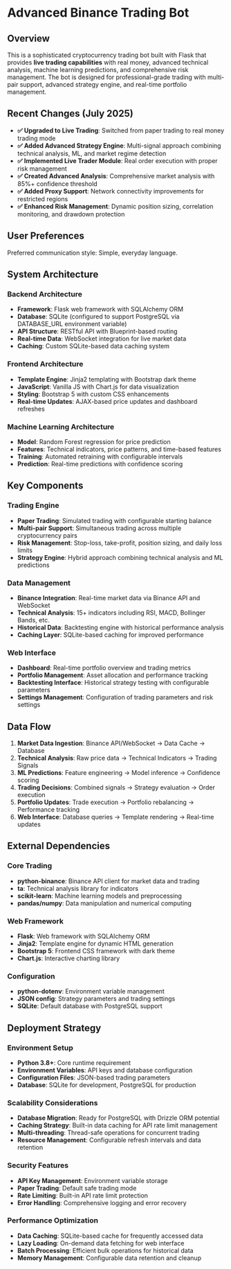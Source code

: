 # Advanced Binance Trading Bot

## Overview

This is a sophisticated cryptocurrency trading bot built with Flask that provides **live trading capabilities** with real money, advanced technical analysis, machine learning predictions, and comprehensive risk management. The bot is designed for professional-grade trading with multi-pair support, advanced strategy engine, and real-time portfolio management.

## Recent Changes (July 2025)

- **✅ Upgraded to Live Trading**: Switched from paper trading to real money trading mode
- **✅ Added Advanced Strategy Engine**: Multi-signal approach combining technical analysis, ML, and market regime detection
- **✅ Implemented Live Trader Module**: Real order execution with proper risk management
- **✅ Created Advanced Analysis**: Comprehensive market analysis with 85%+ confidence threshold
- **✅ Added Proxy Support**: Network connectivity improvements for restricted regions
- **✅ Enhanced Risk Management**: Dynamic position sizing, correlation monitoring, and drawdown protection

## User Preferences

Preferred communication style: Simple, everyday language.

## System Architecture

### Backend Architecture
- **Framework**: Flask web framework with SQLAlchemy ORM
- **Database**: SQLite (configured to support PostgreSQL via DATABASE_URL environment variable)
- **API Structure**: RESTful API with Blueprint-based routing
- **Real-time Data**: WebSocket integration for live market data
- **Caching**: Custom SQLite-based data caching system

### Frontend Architecture
- **Template Engine**: Jinja2 templating with Bootstrap dark theme
- **JavaScript**: Vanilla JS with Chart.js for data visualization
- **Styling**: Bootstrap 5 with custom CSS enhancements
- **Real-time Updates**: AJAX-based price updates and dashboard refreshes

### Machine Learning Architecture
- **Model**: Random Forest regression for price prediction
- **Features**: Technical indicators, price patterns, and time-based features
- **Training**: Automated retraining with configurable intervals
- **Prediction**: Real-time predictions with confidence scoring

## Key Components

### Trading Engine
- **Paper Trading**: Simulated trading with configurable starting balance
- **Multi-pair Support**: Simultaneous trading across multiple cryptocurrency pairs
- **Risk Management**: Stop-loss, take-profit, position sizing, and daily loss limits
- **Strategy Engine**: Hybrid approach combining technical analysis and ML predictions

### Data Management
- **Binance Integration**: Real-time market data via Binance API and WebSocket
- **Technical Analysis**: 15+ indicators including RSI, MACD, Bollinger Bands, etc.
- **Historical Data**: Backtesting engine with historical performance analysis
- **Caching Layer**: SQLite-based caching for improved performance

### Web Interface
- **Dashboard**: Real-time portfolio overview and trading metrics
- **Portfolio Management**: Asset allocation and performance tracking
- **Backtesting Interface**: Historical strategy testing with configurable parameters
- **Settings Management**: Configuration of trading parameters and risk settings

## Data Flow

1. **Market Data Ingestion**: Binance API/WebSocket → Data Cache → Database
2. **Technical Analysis**: Raw price data → Technical Indicators → Trading Signals
3. **ML Predictions**: Feature engineering → Model inference → Confidence scoring
4. **Trading Decisions**: Combined signals → Strategy evaluation → Order execution
5. **Portfolio Updates**: Trade execution → Portfolio rebalancing → Performance tracking
6. **Web Interface**: Database queries → Template rendering → Real-time updates

## External Dependencies

### Core Trading
- **python-binance**: Binance API client for market data and trading
- **ta**: Technical analysis library for indicators
- **scikit-learn**: Machine learning models and preprocessing
- **pandas/numpy**: Data manipulation and numerical computing

### Web Framework
- **Flask**: Web framework with SQLAlchemy ORM
- **Jinja2**: Template engine for dynamic HTML generation
- **Bootstrap 5**: Frontend CSS framework with dark theme
- **Chart.js**: Interactive charting library

### Configuration
- **python-dotenv**: Environment variable management
- **JSON config**: Strategy parameters and trading settings
- **SQLite**: Default database with PostgreSQL support

## Deployment Strategy

### Environment Setup
- **Python 3.8+**: Core runtime requirement
- **Environment Variables**: API keys and database configuration
- **Configuration Files**: JSON-based trading parameters
- **Database**: SQLite for development, PostgreSQL for production

### Scalability Considerations
- **Database Migration**: Ready for PostgreSQL with Drizzle ORM potential
- **Caching Strategy**: Built-in data caching for API rate limit management
- **Multi-threading**: Thread-safe operations for concurrent trading
- **Resource Management**: Configurable refresh intervals and data retention

### Security Features
- **API Key Management**: Environment variable storage
- **Paper Trading**: Default safe trading mode
- **Rate Limiting**: Built-in API rate limit protection
- **Error Handling**: Comprehensive logging and error recovery

### Performance Optimization
- **Data Caching**: SQLite-based cache for frequently accessed data
- **Lazy Loading**: On-demand data fetching for web interface
- **Batch Processing**: Efficient bulk operations for historical data
- **Memory Management**: Configurable data retention and cleanup